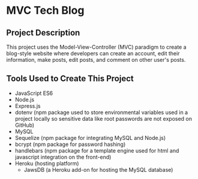 # MVC Tech Blog

## Project Description
This project uses the Model-View-Controller (MVC) paradigm to create a blog-style website where developers can create an account, edit their information, make posts, edit posts, and comment on other user's posts.
## Tools Used to Create This Project
* JavaScript ES6
* Node.js
* Express.js
* dotenv (npm package used to store environmental variables used in a project locally so sensitive data like root passwords are not exposed on GitHub)
* MySQL
* Sequelize (npm package for integrating MySQL and Node.js)
* bcrypt (npm package for password hashing)
* handlebars (npm package for a template engine used for html and javascript integration on the front-end)
* Heroku (hosting platform)
  * JawsDB (a Heroku add-on for hosting the MySQL database)
